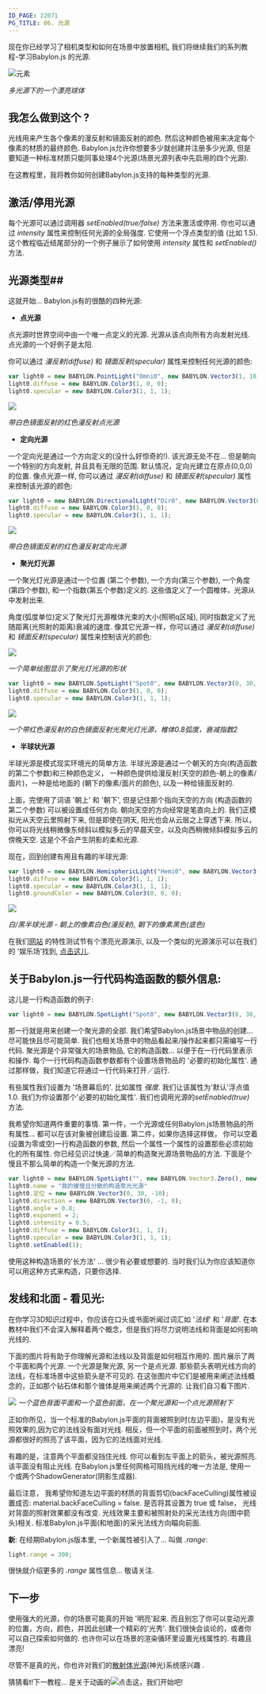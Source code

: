 ```yaml
---
ID_PAGE: 22071
PG_TITLE: 06. 光源
---
```

现在你已经学习了相机类型和如何在场景中放置相机, 我们将继续我们的系列教程-学习Babylon.js 的光源.

![元素](http://www.babylonjs.com/Screenshots/testlight.jpg)

_多光源下的一个漂亮球体_

## 我怎么做到这个 ?

光线用来产生各个像素的漫反射和镜面反射的颜色. 然后这种颜色被用来决定每个像素的材质的最终颜色. Babylon.js允许你想要多少就创建并注册多少光源, 但是要知道一种标准材质只能同事处理4个光源(场景光源列表中先启用的四个光源).

在这教程里，我将教你如何创建Babylon.js支持的每种类型的光源.

## 激活/停用光源 ##

每个光源可以通过调用器 *setEnabled(true/false)* 方法来激活或停用. 你也可以通过 *intensity* 属性来控制任何光源的全局强度. 它使用一个浮点类型的值 (比如 1.5). 这个教程临近结尾部分的一个例子展示了如何使用 *intensity* 属性和 *setEnabled()* 方法.

## 光源类型##
这就开始... Babylon.js有的很酷的四种光源:

- **点光源**

点光源时世界空间中由一个唯一点定义的光源. 光源从该点向所有方向发射光线. 点光源的一个好例子是太阳.

你可以通过 *漫反射(diffuse)* 和 *镜面反射(specular)* 属性来控制任何光源的颜色:

```javascript
var light0 = new BABYLON.PointLight("Omni0", new BABYLON.Vector3(1, 10, 1), scene);
light0.diffuse = new BABYLON.Color3(1, 0, 0);
light0.specular = new BABYLON.Color3(1, 1, 1);
```
![](http://blogs.msdn.com/cfs-file.ashx/__key/communityserver-blogs-components-weblogfiles/00-00-01-44-73-metablogapi/8484.image_5F00_thumb_5F00_53D78E00.png)

_带白色镜面反射的红色漫反射点光源_

- **定向光源**

一个定向光是通过一个方向定义的(没什么好惊奇的!). 该光源无处不在... 但是朝向一个特别的方向发射, 并且具有无限的范围. 默认情况，定向光建立在原点(0,0,0)的位置. 像点光源一样, 你可以通过 *漫反射(diffuse)* 和 *镜面反射(specular)* 属性来控制该光源的颜色:

```javascript
var light0 = new BABYLON.DirectionalLight("Dir0", new BABYLON.Vector3(0, -1, 0), scene);
light0.diffuse = new BABYLON.Color3(1, 0, 0);
light0.specular = new BABYLON.Color3(1, 1, 1);
```

![](http://blogs.msdn.com/cfs-file.ashx/__key/communityserver-blogs-components-weblogfiles/00-00-01-44-73-metablogapi/1563.image_5F00_1ECD8F81.png)

_带白色镜面反射的红色漫反射定向光源_

- **聚光灯光源**

一个聚光灯光源是通过一个位置 (第二个参数), 一个方向(第三个参数), 一个角度(第四个参数), 和一个指数(第五个参数)定义的. 这些值定义了一个圆椎体，光源从中发射出来. 

角度(弧度单位)定义了聚光灯光源椎体光束的大小(照明q区域), 同时指数定义了光随距离(光照射的距离)衰减的速度. 像其它光源一样，你可以通过 *漫反射(diffuse)* 和 *镜面反射(specular)* 属性来控制该光的颜色:

![](http://blogs.msdn.com/cfs-file.ashx/__key/communityserver-blogs-components-weblogfiles/00-00-01-44-73-metablogapi/7723.image_5F00_thumb_5F00_11F5CA14.png)

_一个简单绘图显示了聚光灯光源的形状_

```javascript
var light0 = new BABYLON.SpotLight("Spot0", new BABYLON.Vector3(0, 30, -10), new BABYLON.Vector3(0, -1, 0), 0.8, 2, scene);
light0.diffuse = new BABYLON.Color3(1, 0, 0);
light0.specular = new BABYLON.Color3(1, 1, 1);
```

![](http://blogs.msdn.com/cfs-file.ashx/__key/communityserver-blogs-components-weblogfiles/00-00-01-44-73-metablogapi/1738.image_5F00_thumb_5F00_18AB6448.png)

_一个带红色漫反射的白色镜面反射光聚光灯光源，椎体0.8弧度，衰减指数2_

- **半球状光源**

半球光源是模式现实环境光的简单方法. 半球光源是通过一个朝天的方向(构造函数的第二个参数)和三种颜色定义， 一种颜色提供给漫反射(天空的颜色-朝上的像素/面片)，一种是给地面的 (朝下的像素/面片的颜色), 以及一种给镜面反射的.

上面，完使用了词语 '朝上' 和 '朝下', 但是记住那个指向天空的方向 (构造函数的第二个参数) 可以被设置成任何方向. 朝向天空的方向经常是笔直向上的. 我们正模拟光从天空云里照射下来, 但是即使在阴天, 阳光也会从云层之上穿透下来. 所以，你可以将光线稍微像东倾斜以模拟多云的早晨天空，以及向西稍微倾斜模拟多云的傍晚天空. 这是个不会产生阴影的柔和光源.

现在，回到创建有用且有趣的半球光源:

```javascript
var light0 = new BABYLON.HemisphericLight("Hemi0", new BABYLON.Vector3(0, 1, 0), scene);
light0.diffuse = new BABYLON.Color3(1, 1, 1);
light0.specular = new BABYLON.Color3(1, 1, 1);
light0.groundColor = new BABYLON.Color3(0, 0, 0);
```

![](http://blogs.msdn.com/cfs-file.ashx/__key/communityserver-blogs-components-weblogfiles/00-00-01-44-73-metablogapi/4760.image_5F00_thumb_5F00_058CC84D.png)

_白/黑半球光源 - 朝上的像素白色(漫反射), 朝下的像素黑色(底色)_

在我们[网站](http://www.babylonjs.com/) 的特性测试节有个漂亮光源演示, 以及一个类似的光源演示可以在我们的 '娱乐场'找到, [点击这儿](http://www.babylonjs.com/playground/?06).

## 关于Babylon.js一行代码构造函数的额外信息: ##
这儿是一行构造函数的例子:
```javascript
var light0 = new BABYLON.SpotLight("Spot0", new BABYLON.Vector3(0, 30, -10), new BABYLON.Vector3(0, -1, 0), 0.8, 2, scene);
```
那一行就是用来创建一个聚光源的全部. 我们希望Babylon.js场景中物品的创建... 尽可能快且尽可能简单. 我们也相关场景中的物品看起来/操作起来都只需编写一行代码. 聚光源是个非常强大的场景物品, 它的构造函数... 以便于在一行代码里表示和操作. 每个一行代码构造函数参数都有个设置场景物品的 '必要的初始化属性'. 通过那样做，我们知道它将通过一行代码来打开／运行.

有些属性我们设置为 '场景幕后的'. 比如属性 *强度*. 我们让该属性为'默认'浮点值1.0. 我们为你设置那个'必要的初始化属性'. 我们也调用光源的*setEnabled(true)* 方法.

我希望你知道两件重要的事情. 第一件，一个光源或任何Babylon.js场景物品的所有属性... 都可以在该对象被创建后设置. 第二件，如果你选择这样做， 你可以空着(设置为零或空)一行构造函数的参数, 然后一个属性一个属性的设置那些必须初始化的所有属性. 你已经见识过快速／简单的构造聚光源场景物品的方法. 下面是个慢且不那么简单的构造一个聚光源的方法.

```javascript
var light0 = new BABYLON.SpotLight("", new BABYLON.Vector3.Zero(), new BABYLON.Vector3.Zero(), 0, 0, scene);
light0.name = "我的缓慢且分散的构造聚光光源"
light0.定位 = new BABYLON.Vector3(0, 30, -10);
light0.direction = new BABYLON.Vector3(0, -1, 0);
light0.angle = 0.8;
light0.exponent = 2;
light0.intensity = 0.5;
light0.diffuse = new BABYLON.Color3(1, 1, 1);
light0.specular = new BABYLON.Color3(1, 1, 1);
light0.setEnabled(1);
```
使用这种构造场景的'长方法' ... 很少有必要或想要的. 当时我们认为你应该知道你可以用这种方式来构造，只要你选择.

## 发线和北面 - 看见光: ##
在你学习3D知识过程中，你应该在口头或书面听闻过词汇如 '_法线_' 和 '_背面_'. 在本教材中我们不会深入解释着两个概念，但是我们将尽力说明法线和背面是如何影响光线的. 

下面的图片将有助于你理解光源和法线以及背面是如何相互作用的. 图片展示了两个平面和两个光源. 一个光源是聚光源, 另一个是点光源. 那些箭头表明光线方向的法线，在标准场景中这些箭头是不可见的. 在这张图片中它们是被用来阐述法线概念的，正如那个钻石体和那个锥体是用来阐述两个光源的. 让我们自习看下图片.

![](http://urbanproductions.com/wingy/babylon/misc/normals03.jpg)
_一个蓝色背面平面和一个蓝色前面，在一个聚光源和一个点光源照射下_

正如你所见，当一个标准的Babylon.js平面的背面被照到时(左边平面)，是没有光照效果的,因为它的法线没有面对光线. 相反，但一个平面的前面被照到时，两个光源都很好的照亮了该平面，因为它的法线面对光线. 

有趣的是，注意两个平面都没挡住光线. 你可以看到左平面上的箭头，被光源照亮. 该平面没有阻止光线. 在Babylon.js里任何网格可阻挡光线的唯一方法是, 使用一个或两个ShadowGenerator(阴影生成器). 

最后注意， 我希望你知道左边平面的材质的背面剪切(backFaceCulling)属性被设置成否: material.backFaceCulling = false. 是否将其设置为 true 或 false， 光线对背面的照射效果都没有改变. 光线效果主要和被照射处的采光法线方向(图中箭头)相关. 标准Babylon.js平面(和地面)的采光法线方向瞄向前面.

**新**: 在经期Babylon.js版本里, 一个新属性被引入了... 叫做 _.range_:

```javascript
light.range = 300;
```
很快就介绍更多的 _.range_ 属性信息... 敬请关注.

## 下一步 ##
使用强大的光源，你的场景可能真的开始 '明亮'起来. 而且别忘了你可以变动光源的位置，方向，颜色，并因此创建一个精彩的'光秀'. 我们很快会谈论的，或者你可以自己探索如何做的. 也许你可以在场景的渲染循环里设置光线属性的. 有趣且漂亮!

尽管不是真的光，你也许对我们的[散射体光源](http://doc.babylonjs.com/教程/Using_the_Volumetric_LightScattering_post-process)(神光)系统感兴趣 .

猜猜看t!下一教程... 是关于动画的![点击这，我们开始吧!](http://doc.babylonjs.com/教程/Animations)
